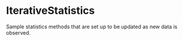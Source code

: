 # IterativeStatistics
Sample statistics methods that are set up to be updated as new data is observed.
